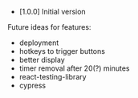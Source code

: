 * [1.0.0]
Initial version

Future ideas for features:
- deployment
- hotkeys to trigger buttons
- better display
- timer removal after 20(?) minutes
- react-testing-library
- cypress